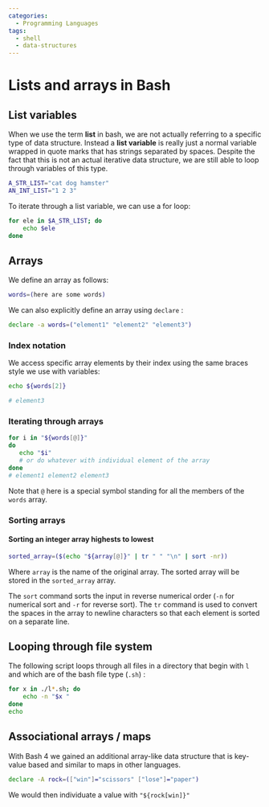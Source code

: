 ```yaml
---
categories:
  - Programming Languages
tags:
  - shell
  - data-structures
---
```


# Lists and arrays in Bash

## List variables

When we use the term **list** in bash, we are not actually referring to a specific type of data structure. Instead a **list variable** is really just a normal variable wrapped in quote marks that has strings separated by spaces. Despite the fact that this is not an actual iterative data structure, we are still able to loop through variables of this type.

```bash
A_STR_LIST="cat dog hamster"
AN_INT_LIST="1 2 3"
```

To iterate through a list variable, we can use a for loop:

```bash
for ele in $A_STR_LIST; do
    echo $ele
done
```

## Arrays

We define an array as follows:

```bash
words=(here are some words)
```

We can also explicitly define an array using `declare` :

```bash
declare -a words=("element1" "element2" "element3")
```

### Index notation

We access specific array elements by their index using the same braces style we use with variables:

```bash
echo ${words[2]}

# element3
```

### Iterating through arrays

```bash
for i in "${words[@]}"
do
   echo "$i"
   # or do whatever with individual element of the array
done
# element1 element2 element3
```

Note that `@` here is a special symbol standing for all the members of the `words` array.

### Sorting arrays

#### Sorting an integer array highests to lowest

```bash
sorted_array=($(echo "${array[@]}" | tr " " "\n" | sort -nr))
```

Where `array` is the name of the original array. The sorted array will be stored in the `sorted_array` array.

The `sort` command sorts the input in reverse numerical order (`-n` for numerical sort and `-r` for reverse sort). The `tr` command is used to convert the spaces in the array to newline characters so that each element is sorted on a separate line.

## Looping through file system

The following script loops through all files in a directory that begin with `l` and which are of the bash file type (`.sh`) :

```bash
for x in ./l*.sh; do
    echo -n "$x "
done
echo
```

## Associational arrays / maps

With Bash 4 we gained an additional array-like data structure that is key-value based and similar to maps in other languages.

```bash
declare -A rock=(["win"]="scissors" ["lose"]="paper")
```

We would then individuate a value with `"${rock[win]}"`
